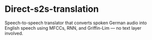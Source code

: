 # Direct-s2s-translation
Speech-to-speech translator that converts spoken German audio into English speech using MFCCs, RNN, and Griffin-Lim — no text layer involved.
